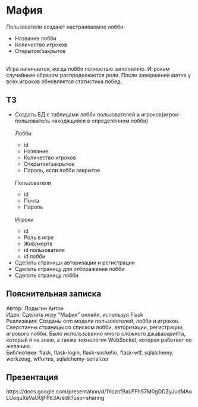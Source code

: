<h1>Мафия</h1>
Пользователи создают настраиваемое лобби:
<ul>
    <li>Название лобби</li>
    <li>Количество игроков</li>
    <li>Открытое/закрытое</li>
</ul>
<br>
Игра начинается, когда лобби полностью заполненно. Игрокам случайным образом распределюются роли.
После завершения матча у всех игроков обновляется статистика побед.

<h2>ТЗ</h2>
<ul>
    <li>Создать БД с таблицами лобби пользователей и игроков(игрок-пользователь находящийся в определённом лобби)</li>
        <br>Лобби
        <ul>
            <li>id</li>
            <li>Название</li>
            <li>Количество игроков</li>
            <li>Открытое/закрытое</li>
            <li>Пароль, если лобби закрытое</li>
        </ul><br>
        Пользователи
        <ul>
            <li>id</li>
            <li>Почта</li>
            <li>Пароль</li>
        </ul><br>
        Игроки
        <ul>
            <li>id</li>
            <li>Роль в игре</li>
            <li>Жив/мертв</li>
            <li>id пользователя</li>
            <li>id лобби</li>
        </ul>
    <li>Сделать страницы авторизации и регистрации</li>
    <li>Сделать страницу для отборажения лобби</li>
    <li>Сделать страницу лобби</li>
</ul>
<h2>Пояснительная записка</h2>
Автор: Лодыгин Антон<br>
Идея: Сделать игру "Мафия" онлайн, используя Flask<br>
Реализация: Созданы orm модели пользователей, лобби и игроков. Сверстанны страницы со списком лобби, авторизации, регистрации, игрового лобби.
Было использованно много сложного джаваскрипта, который я не знаю, а также технология WebSocket, которая работает по желанию.<br>
Библиотеки: flask, flask-login, flask-socketio, flask-wtf, sqlalchemy, werkzeug, wtforms, sqlalchemy-serializer
<h2>Презентация</h2>
https://docs.google.com/presentation/d/1YcznfBaLFPh57M0gDDZyJudMAoLUoquXeVaU0jFP63A/edit?usp=sharing